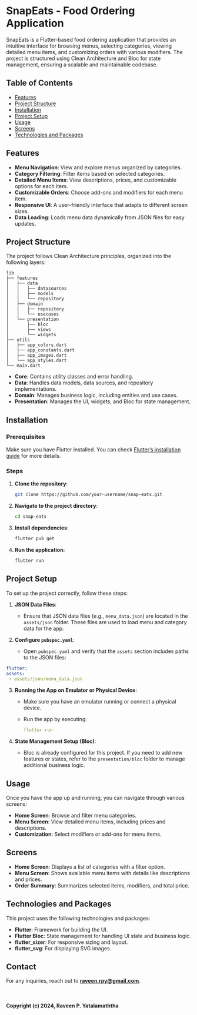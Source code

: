 
# SnapEats - Food Ordering Application

SnapEats is a Flutter-based food ordering application that provides an intuitive interface for browsing menus, selecting categories, viewing detailed menu items, and customizing orders with various modifiers. The project is structured using Clean Architecture and Bloc for state management, ensuring a scalable and maintainable codebase.

## Table of Contents

- [Features](#features)
- [Project Structure](#project-structure)
- [Installation](#installation)
- [Project Setup](#project-setup)
- [Usage](#usage)
- [Screens](#screens)
- [Technologies and Packages](#technologies-and-packages)

## Features

- **Menu Navigation**: View and explore menus organized by categories.
- **Category Filtering**: Filter items based on selected categories.
- **Detailed Menu Items**: View descriptions, prices, and customizable options for each item.
- **Customizable Orders**: Choose add-ons and modifiers for each menu item.
- **Responsive UI**: A user-friendly interface that adapts to different screen sizes.
- **Data Loading**: Loads menu data dynamically from JSON files for easy updates.
## Project Structure

The project follows Clean Architecture principles, organized into the following layers:

```vbnet
lib
├── features
│   ├── data
│   │   ├── datasources
│   │   ├── models
│   │   └── repository
│   ├── domain
│   │   ├── repository
│   │   └── usecases
│   └── presentation
│       ├── bloc
│       ├── views
│       └── widgets
├── utils
│   ├── app_colors.dart
│   ├── app_constants.dart
│   ├── app_images.dart
│   └── app_styles.dart
└── main.dart
``` 

-   **Core**: Contains utility classes and error handling.
-   **Data**: Handles data models, data sources, and repository implementations.
-   **Domain**: Manages business logic, including entities and use cases.
-   **Presentation**: Manages the UI, widgets, and Bloc for state management.

## Installation

### Prerequisites

Make sure you have Flutter installed. You can check [Flutter’s installation guide](https://flutter.dev/docs/get-started/install) for more details.

### Steps

1. **Clone the repository**:
   ```bash
   git clone https://github.com/your-username/snap-eats.git 
   ```
2. **Navigate to the project directory**:
   ```bash
   cd snap-eats
   ```
3. **Install dependencies**:
   ```bash
   flutter pub get
   ```
4. **Run the application**:
   ```bash
   flutter run
   ```
 
## Project Setup

To set up the project correctly, follow these steps:

1.  **JSON Data Files**:
    
    -   Ensure that JSON data files (e.g., `menu_data.json`) are located in the `assets/json` folder. These files are used to load menu and category data for the app.
2.  **Configure `pubspec.yaml`**:
    
    -   Open `pubspec.yaml` and verify that the `assets` section includes paths to the JSON files:
   ```yaml
flutter:
  assets:
    - assets/json/menu_data.json
   ```

3. **Running the App on Emulator or Physical Device**:
    
    -   Make sure you have an emulator running or connect a physical device.
    -   Run the app by executing:
    
        ```yaml
        flutter run
        ```
        
4. **State Management Setup (Bloc)**:
    
    -   Bloc is already configured for this project. If you need to add new features or states, refer to the `presentation/bloc` folder to manage additional business logic.

## Usage

Once you have the app up and running, you can navigate through various screens:

-   **Home Screen**: Browse and filter menu categories.
-   **Menu Screen**: View detailed menu items, including prices and descriptions.
-   **Customization**: Select modifiers or add-ons for menu items.

## Screens

-   **Home Screen**: Displays a list of categories with a filter option.
-   **Menu Screen**: Shows available menu items with details like descriptions and prices.
-   **Order Summary**: Summarizes selected items, modifiers, and total price.

## Technologies and Packages

This project uses the following technologies and packages:

-   **Flutter**: Framework for building the UI.
-   **Flutter Bloc**: State management for handling UI state and business logic.
-   **flutter_sizer**: For responsive sizing and layout.
-   **flutter_svg**: For displaying SVG images.


## Contact

[](https://github.com/RaveenRPY/syeta-hiring-mobile-challenge#contact)

For any inquiries, reach out to  **[raveen.rpy@gmail.com](mailto:raveen.rpy@gmail.com)**.
\
\
\
\
**Copyright (c) 2024, Raveen P. Yatalamaththa**
